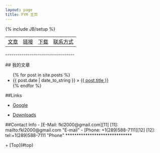 ```yaml
---
layout: page
title: FYM 主页
---
```

<p id="top"></p>
{% include JB/setup %}
<table width="100%">
    <tr>
        <td><a href="#posts">文章</a></td>
        <td><a href="#links">链接</a></td>
        <td><a href="./Downloads">下载</a></td>
        <td><a href="#contact">联系方式</a></td>
    </tr>
</table>
----------------------------------

<p id="posts"></p>
<a name="posts"></a>
## 我的文章 


<ul class="posts">
  {% for post in site.posts %}
    <li><span>{{ post.date | date_to_string }}</span> &raquo; <a href="{{ BASE_PATH }}{{ post.url }}">{{ post.title }}</a></li>
  {% endfor %}
</ul>



<p id="links"></p>
<a name="links"></a>
##Links 

- [Google][1]
- [Downloads][4]


  [1]: http://google.com/         "Google"
  [4]: ./Downloads                "Downloads"

<p id="contact"></p>
<a name="contact"></a>
##Contact Info   
- [E-Mail: fkl2000@gmail.com][11]
  [11]: mailto:fkl2000@gmail.com    "E-mail"
- [Phone: +1(289)588-7111][12]
  [12]: tel:+1(289)588-7111        "Phone"
******************************
<!-- BEGIN: Powered by Supercounters.com -->
<script type="text/javascript" src="http://widget.supercounters.com/texthit.js"></script>
<script type="text/javascript">var sc_texthit_var = sc_texthit_var || [];sc_text_hit(548097,"","000000");</script>
<!-- END: Powered by Supercounters.com -->
<!-- END: Powered by Supercounters.com -->
<p id="bottom"></p>
+ [Top](#top)
